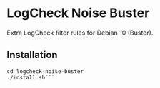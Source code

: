 # LogCheck Noise Buster

Extra LogCheck filter rules for Debian 10 (Buster).

## Installation

```git clone https://github.com/trick77/logcheck-noise-buster
cd logcheck-noise-buster
./install.sh```



